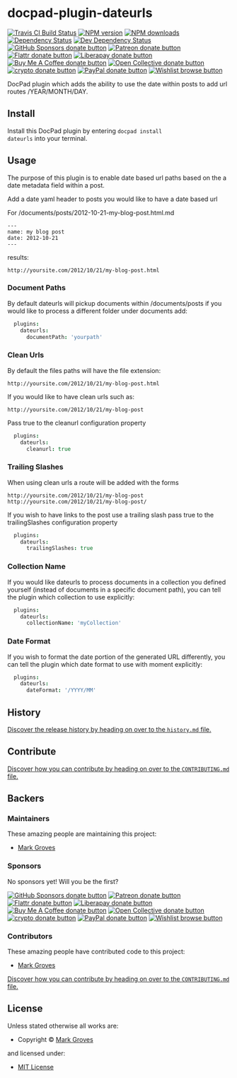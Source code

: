 <!-- TITLE/ -->

<h1>docpad-plugin-dateurls</h1>

<!-- /TITLE -->


<!-- BADGES/ -->

<span class="badge-travisci"><a href="http://travis-ci.org/docpad/docpad-plugin-dateurls" title="Check this project's build status on TravisCI"><img src="https://img.shields.io/travis/docpad/docpad-plugin-dateurls/master.svg" alt="Travis CI Build Status" /></a></span>
<span class="badge-npmversion"><a href="https://npmjs.org/package/docpad-plugin-dateurls" title="View this project on NPM"><img src="https://img.shields.io/npm/v/docpad-plugin-dateurls.svg" alt="NPM version" /></a></span>
<span class="badge-npmdownloads"><a href="https://npmjs.org/package/docpad-plugin-dateurls" title="View this project on NPM"><img src="https://img.shields.io/npm/dm/docpad-plugin-dateurls.svg" alt="NPM downloads" /></a></span>
<span class="badge-daviddm"><a href="https://david-dm.org/docpad/docpad-plugin-dateurls" title="View the status of this project's dependencies on DavidDM"><img src="https://img.shields.io/david/docpad/docpad-plugin-dateurls.svg" alt="Dependency Status" /></a></span>
<span class="badge-daviddmdev"><a href="https://david-dm.org/docpad/docpad-plugin-dateurls#info=devDependencies" title="View the status of this project's development dependencies on DavidDM"><img src="https://img.shields.io/david/dev/docpad/docpad-plugin-dateurls.svg" alt="Dev Dependency Status" /></a></span>
<br class="badge-separator" />
<span class="badge-githubsponsors"><a href="https://github.com/sponsors/balupton" title="Donate to this project using GitHub Sponsors"><img src="https://img.shields.io/badge/github-donate-yellow.svg" alt="GitHub Sponsors donate button" /></a></span>
<span class="badge-patreon"><a href="https://patreon.com/bevry" title="Donate to this project using Patreon"><img src="https://img.shields.io/badge/patreon-donate-yellow.svg" alt="Patreon donate button" /></a></span>
<span class="badge-flattr"><a href="https://flattr.com/profile/balupton" title="Donate to this project using Flattr"><img src="https://img.shields.io/badge/flattr-donate-yellow.svg" alt="Flattr donate button" /></a></span>
<span class="badge-liberapay"><a href="https://liberapay.com/bevry" title="Donate to this project using Liberapay"><img src="https://img.shields.io/badge/liberapay-donate-yellow.svg" alt="Liberapay donate button" /></a></span>
<span class="badge-buymeacoffee"><a href="https://buymeacoffee.com/balupton" title="Donate to this project using Buy Me A Coffee"><img src="https://img.shields.io/badge/buy%20me%20a%20coffee-donate-yellow.svg" alt="Buy Me A Coffee donate button" /></a></span>
<span class="badge-opencollective"><a href="https://opencollective.com/bevry" title="Donate to this project using Open Collective"><img src="https://img.shields.io/badge/open%20collective-donate-yellow.svg" alt="Open Collective donate button" /></a></span>
<span class="badge-crypto"><a href="https://bevry.me/crypto" title="Donate to this project using Cryptocurrency"><img src="https://img.shields.io/badge/crypto-donate-yellow.svg" alt="crypto donate button" /></a></span>
<span class="badge-paypal"><a href="https://bevry.me/paypal" title="Donate to this project using Paypal"><img src="https://img.shields.io/badge/paypal-donate-yellow.svg" alt="PayPal donate button" /></a></span>
<span class="badge-wishlist"><a href="https://bevry.me/wishlist" title="Buy an item on our wishlist for us"><img src="https://img.shields.io/badge/wishlist-donate-yellow.svg" alt="Wishlist browse button" /></a></span>

<!-- /BADGES -->


<!-- DESCRIPTION/ -->

DocPad plugin which adds the ability to use the date within posts to add url routes /YEAR/MONTH/DAY.

<!-- /DESCRIPTION -->


<!-- INSTALL/ -->

<h2>Install</h2>

Install this DocPad plugin by entering <code>docpad install dateurls</code> into your terminal.

<!-- /INSTALL -->


## Usage

The purpose of this plugin is to enable date based url paths based on the a date metadata field within a post.

Add a date yaml header to posts you would like to have a date based url

For /documents/posts/2012-10-21-my-blog-post.html.md

```
---
name: my blog post
date: 2012-10-21
---
```

results:

```
http://yoursite.com/2012/10/21/my-blog-post.html
```

### Document Paths

By default dateurls will pickup documents within /documents/posts if you would like to process a different folder under documents add:

```coffee
  plugins:
    dateurls:
      documentPath: 'yourpath'
```

### Clean Urls

By default the files paths will have the file extension:

```
http://yoursite.com/2012/10/21/my-blog-post.html
```

If you would like to have clean urls such as:

```
http://yoursite.com/2012/10/21/my-blog-post
```

Pass true to the cleanurl configuration property

```coffee
  plugins:
    dateurls:
      cleanurl: true
```

### Trailing Slashes

When using clean urls a route will be added with the forms

```
http://yoursite.com/2012/10/21/my-blog-post
http://yoursite.com/2012/10/21/my-blog-post/
```

If you wish to have links to the post use a trailing slash pass true to the trailingSlashes configuration property

```coffee
  plugins:
    dateurls:
      trailingSlashes: true
```

### Collection Name

If you would like dateurls to process documents in a collection you defined yourself (instead of documents in a specific document path), you can tell the plugin which collection to use explicitly:

```coffee
  plugins:
    dateurls:
      collectionName: 'myCollection'
```

### Date Format

If you wish to format the date portion of the generated URL differently, you can tell the plugin which date format to use with moment explicitly:

```coffee
  plugins:
    dateurls:
      dateFormat: '/YYYY/MM'
```

<!-- HISTORY/ -->

<h2>History</h2>

<a href="https://github.com/docpad/docpad-plugin-dateurls/blob/master/history.md#files">Discover the release history by heading on over to the <code>history.md</code> file.</a>

<!-- /HISTORY -->


<!-- CONTRIBUTE/ -->

<h2>Contribute</h2>

<a href="https://github.com/docpad/docpad-plugin-dateurls/blob/master/CONTRIBUTING.md#files">Discover how you can contribute by heading on over to the <code>CONTRIBUTING.md</code> file.</a>

<!-- /CONTRIBUTE -->


<!-- BACKERS/ -->

<h2>Backers</h2>

<h3>Maintainers</h3>

These amazing people are maintaining this project:

<ul><li><a href="http://markgroves.us">Mark Groves</a></li></ul>

<h3>Sponsors</h3>

No sponsors yet! Will you be the first?

<span class="badge-githubsponsors"><a href="https://github.com/sponsors/balupton" title="Donate to this project using GitHub Sponsors"><img src="https://img.shields.io/badge/github-donate-yellow.svg" alt="GitHub Sponsors donate button" /></a></span>
<span class="badge-patreon"><a href="https://patreon.com/bevry" title="Donate to this project using Patreon"><img src="https://img.shields.io/badge/patreon-donate-yellow.svg" alt="Patreon donate button" /></a></span>
<span class="badge-flattr"><a href="https://flattr.com/profile/balupton" title="Donate to this project using Flattr"><img src="https://img.shields.io/badge/flattr-donate-yellow.svg" alt="Flattr donate button" /></a></span>
<span class="badge-liberapay"><a href="https://liberapay.com/bevry" title="Donate to this project using Liberapay"><img src="https://img.shields.io/badge/liberapay-donate-yellow.svg" alt="Liberapay donate button" /></a></span>
<span class="badge-buymeacoffee"><a href="https://buymeacoffee.com/balupton" title="Donate to this project using Buy Me A Coffee"><img src="https://img.shields.io/badge/buy%20me%20a%20coffee-donate-yellow.svg" alt="Buy Me A Coffee donate button" /></a></span>
<span class="badge-opencollective"><a href="https://opencollective.com/bevry" title="Donate to this project using Open Collective"><img src="https://img.shields.io/badge/open%20collective-donate-yellow.svg" alt="Open Collective donate button" /></a></span>
<span class="badge-crypto"><a href="https://bevry.me/crypto" title="Donate to this project using Cryptocurrency"><img src="https://img.shields.io/badge/crypto-donate-yellow.svg" alt="crypto donate button" /></a></span>
<span class="badge-paypal"><a href="https://bevry.me/paypal" title="Donate to this project using Paypal"><img src="https://img.shields.io/badge/paypal-donate-yellow.svg" alt="PayPal donate button" /></a></span>
<span class="badge-wishlist"><a href="https://bevry.me/wishlist" title="Buy an item on our wishlist for us"><img src="https://img.shields.io/badge/wishlist-donate-yellow.svg" alt="Wishlist browse button" /></a></span>

<h3>Contributors</h3>

These amazing people have contributed code to this project:

<ul><li><a href="http://markgroves.us">Mark Groves</a></li></ul>

<a href="https://github.com/docpad/docpad-plugin-dateurls/blob/master/CONTRIBUTING.md#files">Discover how you can contribute by heading on over to the <code>CONTRIBUTING.md</code> file.</a>

<!-- /BACKERS -->


<!-- LICENSE/ -->

<h2>License</h2>

Unless stated otherwise all works are:

<ul><li>Copyright &copy; <a href="http://markgroves.us">Mark Groves</a></li></ul>

and licensed under:

<ul><li><a href="http://spdx.org/licenses/MIT.html">MIT License</a></li></ul>

<!-- /LICENSE -->
